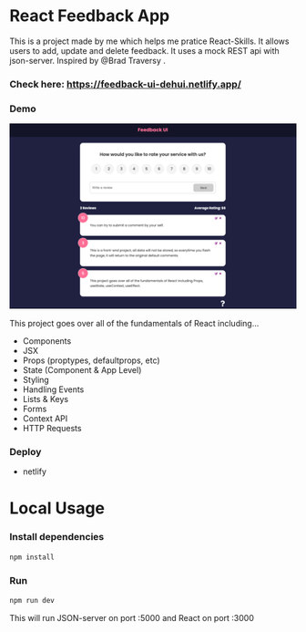 # React Feedback App

This is a project made by me which helps me pratice React-Skills. It allows users to add, update and delete feedback. It uses a mock REST api with json-server. Inspired by @Brad Traversy .

### Check here: https://feedback-ui-dehui.netlify.app/

### Demo
![demo](https://github.com/Dwightu/Feedback-UI/blob/master/public/Feedback-UI.png)


This project goes over all of the fundamentals of React including...

- Components
- JSX
- Props (proptypes, defaultprops, etc)
- State (Component & App Level)
- Styling
- Handling Events
- Lists & Keys
- Forms
- Context API
- HTTP Requests

### Deploy
* netlify

# Local Usage

### Install dependencies

```bash
npm install
```

### Run

```bash
npm run dev
```

This will run JSON-server on port :5000 and React on port :3000
